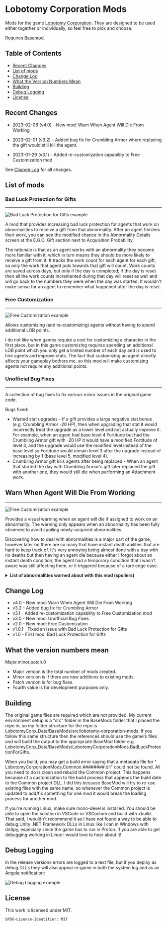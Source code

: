 # Lobotomy Corporation Mods

Mods for the
game [Lobotomy Corporation](https://store.steampowered.com/app/568220/Lobotomy_Corporation__Monster_Management_Simulation/).
They are designed to be used either together or individually, so feel free to
pick and choose.

Requires [Basemod](https://www.nexusmods.com/lobotomycorporation/mods/2).

## Table of Contents

* [Recent Changes](#recent-changes)
* [List of mods](#list-of-mods)
* [Change Log](#change-log)
* [What the Version Numbers Mean](#what-the-version-numbers-mean)
* [Building](#building)
* [Debug Logging](#debug-logging)
* [License](#license)

## Recent Changes

* 2023-02-08 (v4.0) - New mod: Warn When Agent Will Die From Working

* 2023-02-01 (v3.2) - Added bug fix for Crumbling Armor where replacing the gift
  would still kill the agent.

* 2023-01-29 (v3.1) - Added re-customization capability to Free Customization
  mod

See [Change Log](#change-log) for all changes.

## List of mods

### Bad Luck Protection for Gifts

***

![Bad Luck Protection for Gifts example](https://raw.githubusercontent.com/ctristan/lobotomy-corporation-mods/assets/bad-luck-protection.png)

A mod that provides increasing bad luck protection for agents that work on
abnormalities to receive a gift from that abnormality. After an agent finishes
their work, you can see the modified chance in the Abnormality Details screen at
the E.G.O. Gift section next to Acquisition Probability.

The rationale is that as an agent works with an abnormality they become more
familiar with it, which in turn means they should be more likely to receive a
gift from it. It tracks the work count for each agent for each gift, so only the
work that agent puts towards that gift will count. Work counts are saved across
days, but only if the day is completed; if the day is reset then all the work
counts incremented during that day will reset as well and will go back to the
numbers they were when the day was started. It wouldn't make sense for an agent
to remember what happened after the day is reset.

### Free Customization

***

![Free Customization example](https://raw.githubusercontent.com/ctristan/lobotomy-corporation-mods/assets/free-customization.png)

Allows customizing (and re-customizing) agents without having to spend
additional LOB points.

I do not like when games require a cost for customizing a character in the first
place, but in this game customizing requires spending an additional LOB point
which you only get a limited number of each day and is used to hire agents and
improve stats. The fact that customizing an agent directly affects your gameplay
bothers me, so this mod will make customizing agents not require any additional
points.

### Unofficial Bug Fixes

***

A collection of bug fixes to fix various minor issues in the original game code.

Bugs fixed:

* Wasted stat upgrades - If a gift provides a large negative stat bonus (e.g.
  Crumbling Armor -20 HP), then when upgrading that stat it would incorrectly
  treat the upgrade as a lower level and not actually improve it. For example,
  when an agent had base level 4 Fortitude but had the Crumbling Armor gift with
  -20 HP it would have a modified Fortitude of level 3, and the upgrade would
  use the modified level instead of the base level so Fortitude would remain
  level 3 after the upgrade instead of increasing by 1 (base level 5, modified
  level 4).
* Crumbling Armor gift kills agents after being replaced - When an agent that
  started the day with Crumbling Armor's gift later replaced the gift with
  another one, they would still die when performing an Attachment work.

## Warn When Agent Will Die From Working

***

![Free Customization example](https://raw.githubusercontent.com/ctristan/lobotomy-corporation-mods/assets/warn-when-agent-will-die-from-working.png)

Provides a visual warning when an agent will die if assigned to work on an
abnormality. The warning only appears when an abnormality has been fully
observed to avoid spoiling newly-acquired abnormalities.

Discovering how to deal with abnormalities is a major part of the game, however
later on there are so many that have instant death abilities that are hard to
keep track of. It's very annoying being almost done with a day with no deaths
but then having an agent die because either I forgot about an instant death
condition, the agent had a temporary condition that I wasn't aware was still
affecting them, or it triggered because of a rare edge case.

<details>
<summary><b>List of abnormalities warned about with this mod (spoilers)</b></summary>
Provides warnings for the following abnormalities:

* Beauty and the Beast

* Bloodbath

* Blue Star

* Crumbling Armor
  * Includes gift

* Fairy Festival

* Happy Teddy Bear

* Laetitia

* Nothing There

* Parasite Tree

* Red Shoes

* Singing Machine
  * Includes when agent would die from receiving gift

* Spider Bud

* Void Dream

* Warm-Hearted Woodsman

</details>

## Change Log

* v4.0 - New mod: Warn When Agent Will Die From Working
* v3.2 - Added bug fix for Crumbling Armor
* v3.1 - Added re-customization capability to Free Customization mod
* v3.0 - New mod: Unofficial Bug Fixes
* v2.0 - New mod: Free Customization
* v1.0.1 - Fixed an issue with Bad Luck Protection for Gifts
* v1.0 - First mod: Bad Luck Protection for Gifts

## What the version numbers mean

Major.minor.patch.0

* Major version is the total number of mods created.
* Minor version is if there are new additions to existing mods.
* Patch version is for bug fixes.
* Fourth value is for development purposes only.

## Building

The original game files are required which are not provided. My current
environment setup is a "src" folder in the BaseMods folder that I placed the
repo in, so my folder structure for the repo is
LobotomyCorp_Data/BaseMods/src/lobotomy-corporation-mods. If you follow this
same structure then the references should use the game's files and will build
the output to the appropriate BaseMod folder e.g.
LobotomyCorp_Data/BaseMods/LobotomyCorporationMods.BadLuckProtectionForGifts.

When you build, you may get a build error saying that a metadata file for "
LobotomyCorporationMods.Common.########.dll" could not be found. All you need to
do is clean and rebuild the Common project. This happens because of a
customization to the build process that appends the build date to the Common
project DLL. I did this because BaseMod will try to re-use existing files with
the same name, so whenever the Common project is updated to add/fix something
for one mod it would break the loading process for another mod.

If you're running Linux, make sure mono-devel is installed. You should be able
to open the solution in VSCode or VSCodium and build with xbuild. That said, I
wouldn't recommend it as I have not found a way to be able to debug Unity .NET
Framework DLLs in Linux like I can in Windows with dnSpy, especially since the
game has to run in Proton. If you are able to get debugging working in Linux I
would love to hear about it!

## Debug Logging

In the release versions errors are logged to a text file, but if you deploy as
debug DLLs they will also appear in-game in both the system log and as an Angela
notification:

![Debug Logging example](https://raw.githubusercontent.com/ctristan/lobotomy-corporation-mods/assets/debug-logging.png)

## License

This work is licensed under MIT.

`SPDX-License-Identifier: MIT`
